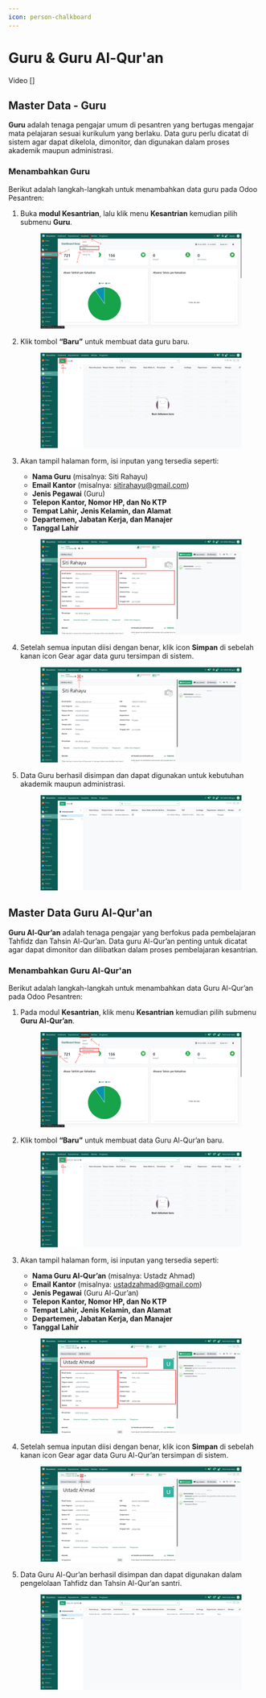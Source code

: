 ```yaml
---
icon: person-chalkboard
---
```


# Guru & Guru Al-Qur'an

Video \[]

## Master Data - Guru

**Guru** adalah tenaga pengajar umum di pesantren yang bertugas mengajar mata pelajaran sesuai kurikulum yang berlaku. Data guru perlu dicatat di sistem agar dapat dikelola, dimonitor, dan digunakan dalam proses akademik maupun administrasi.

### Menambahkan Guru

Berikut adalah langkah-langkah untuk menambahkan data guru pada Odoo Pesantren:

1.  Buka **modul Kesantrian**, lalu klik menu **Kesantrian** kemudian pilih submenu **Guru**.

    <figure><img src="../../.gitbook/assets/images-108 (1).png" alt=""><figcaption></figcaption></figure>


2.  Klik tombol **“Baru”** untuk membuat data guru baru.

    <figure><img src="../../.gitbook/assets/images-109.png" alt=""><figcaption></figcaption></figure>


3.  Akan tampil halaman form, isi inputan yang tersedia seperti:

    * **Nama Guru** (misalnya: Siti Rahayu)
    * **Email Kantor** (misalnya: sitirahayu@gmail.com)
    * **Jenis Pegawai** (Guru)
    * **Telepon Kantor, Nomor HP, dan No KTP**
    * **Tempat Lahir, Jenis Kelamin, dan Alamat**
    * **Departemen, Jabatan Kerja, dan Manajer**
    * **Tanggal Lahir**

    <figure><img src="../../.gitbook/assets/images-110.png" alt=""><figcaption></figcaption></figure>


4.  Setelah semua inputan diisi dengan benar, klik icon **Simpan** di sebelah kanan icon Gear agar data guru tersimpan di sistem.

    <figure><img src="../../.gitbook/assets/images-111.png" alt=""><figcaption></figcaption></figure>


5.  Data Guru berhasil disimpan dan dapat digunakan untuk kebutuhan akademik maupun administrasi.

    <figure><img src="../../.gitbook/assets/images-112.png" alt=""><figcaption></figcaption></figure>



## Master Data Guru Al-Qur'an

**Guru Al-Qur’an** adalah tenaga pengajar yang berfokus pada pembelajaran Tahfidz dan Tahsin Al-Qur’an. Data guru Al-Qur’an penting untuk dicatat agar dapat dimonitor dan dilibatkan dalam proses pembelajaran kesantrian.

### Menambahkan Guru Al-Qur'an

Berikut adalah langkah-langkah untuk menambahkan data Guru Al-Qur’an pada Odoo Pesantren:

1.  Pada modul **Kesantrian**, klik menu **Kesantrian** kemudian  pilih submenu **Guru Al-Qur’an**.

    <figure><img src="../../.gitbook/assets/images-113.png" alt=""><figcaption></figcaption></figure>


2.  Klik tombol **“Baru”** untuk membuat data Guru Al-Qur’an baru.

    <figure><img src="../../.gitbook/assets/images-114.png" alt=""><figcaption></figcaption></figure>


3.  Akan tampil halaman form, isi inputan yang tersedia seperti:

    * **Nama Guru Al-Qur’an** (misalnya: Ustadz Ahmad)
    * **Email Kantor** (misalnya: ustadzahmad@gmail.com)
    * **Jenis Pegawai** (Guru Al-Qur’an)
    * **Telepon Kantor, Nomor HP, dan No KTP**
    * **Tempat Lahir, Jenis Kelamin, dan Alamat**
    * **Departemen, Jabatan Kerja, dan Manajer**
    * **Tanggal Lahir**

    <figure><img src="../../.gitbook/assets/images-115.png" alt=""><figcaption></figcaption></figure>


4.  Setelah semua inputan diisi dengan benar, klik icon **Simpan** di sebelah kanan icon Gear agar data Guru Al-Qur’an tersimpan di sistem.

    <figure><img src="../../.gitbook/assets/images-116.png" alt=""><figcaption></figcaption></figure>


5.  Data Guru Al-Qur’an berhasil disimpan dan dapat digunakan dalam pengelolaan Tahfidz dan Tahsin Al-Qur’an santri.

    <figure><img src="../../.gitbook/assets/images-117.png" alt=""><figcaption></figcaption></figure>

